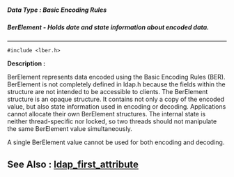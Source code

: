 ##### Data Type : Basic Encoding Rules
##### BerElement - Holds date and state information about encoded data.
---
```
#include <lber.h>
```
**Description :**

BerElement represents data encoded using the Basic Encoding Rules (BER). 
BerElement is not completely defined in ldap.h because the fields within the 
structure are not intended to be accessible to clients. The BerElement 
structure is an opaque structure. It contains not only a copy of the encoded 
value, but also state information used in encoding or decoding.  Applications 
cannot allocate their own BerElement structures.  The internal state is neither 
thread-specific nor locked, so two threads should not manipulate the same 
BerElement value simultaneously.

A single BerElement value cannot be used for both encoding and decoding.

**See Also :**
[ldap_first_attribute](/reference/Func/ldap_first_attribute)
---
